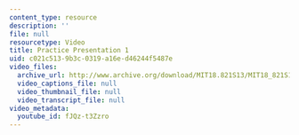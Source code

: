 ```yaml
---
content_type: resource
description: ''
file: null
resourcetype: Video
title: Practice Presentation 1
uid: c021c513-9b3c-0319-a16e-d46244f5487e
video_files:
  archive_url: http://www.archive.org/download/MIT18.821S13/MIT18_821S13_practice_presentation_1_300k.mp4
  video_captions_file: null
  video_thumbnail_file: null
  video_transcript_file: null
video_metadata:
  youtube_id: fJQz-t3Zzro
---
```

